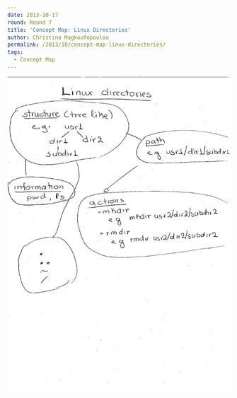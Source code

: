 ```yaml
---
date: 2013-10-17
round: Round 7
title: 'Concept Map: Linux Directories'
author: Christina Magkoufopoulou
permalink: /2013/10/concept-map-linux-directories/
tags:
  - Concept Map
---
```

[<img class="alignnone size-medium wp-image-4808" alt="Concept Map" src="/uploads/2013/10/20131017133225604.tif" />][1]

 [1]: /uploads/2013/10/20131017133225604.tif
